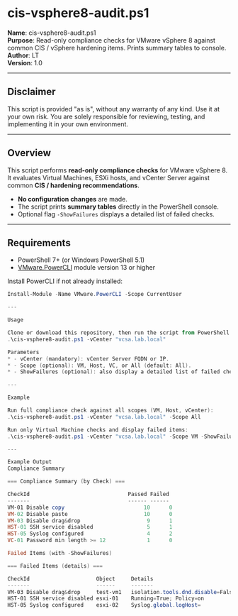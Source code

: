 # cis-vsphere8-audit.ps1

**Name**: cis-vsphere8-audit.ps1  
**Purpose**: Read-only compliance checks for VMware vSphere 8 against common CIS / vSphere hardening items. Prints summary tables to console.  
**Author**: LT  
**Version**: 1.0  

---

## Disclaimer

This script is provided "as is", without any warranty of any kind. Use it at your own risk. You are solely responsible for reviewing, testing, and implementing it in your own environment.

---

## Overview

This script performs **read-only compliance checks** for VMware vSphere 8.  
It evaluates Virtual Machines, ESXi hosts, and vCenter Server against common **CIS / hardening recommendations**.  

- **No configuration changes** are made.  
- The script prints **summary tables** directly in the PowerShell console.  
- Optional flag `-ShowFailures` displays a detailed list of failed checks.  

---

## Requirements

- PowerShell 7+ (or Windows PowerShell 5.1)  
- [VMware.PowerCLI](https://developer.vmware.com/powercli) module version 13 or higher  

Install PowerCLI if not already installed:

```powershell
Install-Module -Name VMware.PowerCLI -Scope CurrentUser

---

Usage

Clone or download this repository, then run the script from PowerShell:
.\cis-vsphere8-audit.ps1 -vCenter "vcsa.lab.local"

Parameters
* - vCenter (mandatory): vCenter Server FQDN or IP.
* - Scope (optional): VM, Host, VC, or All (default: All).
* - ShowFailures (optional): also display a detailed list of failed checks.

---

Example

Run full compliance check against all scopes (VM, Host, vCenter):
.\cis-vsphere8-audit.ps1 -vCenter "vcsa.lab.local" -Scope All

Run only Virtual Machine checks and display failed items:
.\cis-vsphere8-audit.ps1 -vCenter "vcsa.lab.local" -Scope VM -ShowFailures

---

Example Output
Compliance Summary

=== Compliance Summary (by Check) ===

CheckId                               Passed Failed
-------                               ------ ------
VM-01 Disable copy                         10      0
VM-02 Disable paste                        10      0
VM-03 Disable drag&drop                     9      1
HST-01 SSH service disabled                 5      1
HST-05 Syslog configured                    4      2
VC-01 Password min length >= 12             1      0

Failed Items (with -ShowFailures)

=== Failed Items (details) ===

CheckId                     Object     Details
-------                     ------     -------
VM-03 Disable drag&drop     test-vm1   isolation.tools.dnd.disable=False
HST-01 SSH service disabled esxi-01    Running=True; Policy=on
HST-05 Syslog configured    esxi-02    Syslog.global.logHost=
